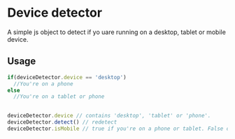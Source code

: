 Device detector
==============
A simple js object to detect if yo uare running on a desktop, tablet or mobile device.


## Usage

```js
if(deviceDetector.device == 'desktop')
  //You're on a phone
else
  //You're on a tablet or phone
  

deviceDetector.device // contains 'desktop', 'tablet' or 'phone'.
deviceDetector.detect() // redetect
deviceDetector.isMobile // true if you're on a phone or tablet. False otherwise.
```

